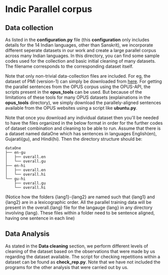 # Indic Parallel corpus

## Data collection
As listed in the **configuration.py** file (this **configuration** only includes details for the 14 Indian languages, other than Sanskrit), we incorporate different seperate datasets in our work and create a large parallel corpus across many Indian languages. In this directory, you can find some sample codes used for the collection and basic initial cleaning of many datasets. The filename corresponds to the corresponding dataset itself. 

Note that only non-trivial data-collection files are included. For eg, the dataset of PMI (version-1) can simply be downloaded from [here](data.statmt.org/pmindia/). For getting the parallel sentences from the OPUS corpus using the OPUS-API, the scripts present in the **opus_tools** can be used. But because of the limitations of these tools for many OPUS datasets (explainations in the **opus_tools** directory), we simply download the parallely-aligned sentences available from the OPUS websites using a script like **ubuntu.py**.

Note that once you download any individual dataset then you'll be needed to have the files organized in the below format in order for the further codes of dataset combination and cleaning to be able to run. Assume that there is a dataset named dataOne which has sentences in languages English(en), Gujarati(gu), and Hindi(hi). Then the directory structure should be:
```
dataOne
├── en-gu
│   ├── overall.en
│   └── overall.gu
├── en-hi
│   ├── overall.en
│   └── overall.hi
└── gu-hi
    ├── overall.gu
    └── overall.hi
```
(Notice how the folders {lang1}-{lang2} are named such that {lang1} and {lang2} are in a lexicographic order. All the parallel training data will be present in the overall.{lang} file for the langauge {lang} in any directory involving {lang}. These files within a folder need to be sentence aligned, having one sentence in each line)

## Data Analysis
As stated in the **Data cleaning** section, we perform different levels of cleaning of the dataset based on the observations that were made by us regarding the dataset available. The script for checking repetitions within a dataset can be found as **check_rep.py**. Note that we have not included the programs for the other analysis that were carried out by us. 
